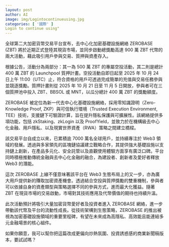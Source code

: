```yaml
---
layout: post
author: AI
image: img/Logintocontinueusing.jpg
categories: [ '國際' ]
Login to continue using"
---
```

全球第二大加密貨幣交易平台宣布，去中心化加密基礎設施網絡 ZEROBASE (ZBT) 將於近期正式登陸其現貨市場，並同步啟動總獎勵高達 900 萬 ZBT 代幣的兩大活動，藉此吸引用戶參與交易、質押與資產存入。  

根據公告，活動分為兩部分：其一為 500 萬 ZBT 的專屬空投活動，其二則是總計 400 萬 ZBT 的 Launchpool 質押計畫。空投活動自即日起至 2025 年 10 月 24 日上午 11:00（UTC）止，符合資格的用戶可透過完成簡單的充值與交易任務參與並競逐獎勵。質押計畫則從 2025 年 10 月 21 日至 11 月 5 日開放，參與者可在三個質押池中投入 ZBT、BBSOL 或 MNT，以瓜分總計 400 萬 ZBT 的獎勵額度。  

ZEROBASE 被定位為新一代去中心化基礎設施網絡，採用零知識證明（Zero-Knowledge Proof, ZKP）與可信執行環境（Trusted Execution Environment, TEE）技術，支援鏈下可驗證計算，旨在提升隱私保護與可擴展性。該網絡提供多項功能，包括 zkStaking、zkLogin 以及 ProofYield，並致力於在機構級去中心化金融、用戶隱私、以及現實世界資產（RWA）策略之間建立橋樑。  

該交易平台自成立以來，已累積逾 7000 萬名全球用戶，並持續專注於 Web3 領域的發展。透過與多家領先的區塊鏈協議建立戰略合作，其提供強大基礎設施以支持鏈上創新，在產品多元化、安全託管以及直觀使用體驗方面享有廣泛口碑。平台同時積極推動傳統金融與去中心化金融的融合，為建設者、創新者及愛好者釋放 Web3 的潛能。  

這次 ZEROBASE 上線不僅意味著該平台在 Web3 生態布局上的又一步，亦為廣大用戶提供新的賺取加密資產機會。透過結合空投與質押獎勵的雙重機制，參與者可以依據自身的資產類型與策略選擇不同的參與方式，進而最大化獲益。隨著 ZBT 在現貨市場的交易啟動，市場對其技術應用及代幣價值的期待也持續升溫。  

此次活動預計將吸引大量加密貨幣愛好者及投資者進入 ZEROBASE 網絡，進一步帶動該代幣及平台的流動性成長。從技術架構到生態策略，ZEROBASE 的推出被視為加密基礎設施領域的重要里程碑，有望在未來成為高隱私、高效能且能連結多元金融場景的核心組件。  

如果你願意，我可以幫你把這篇改成更偏向炒熱氛圍、投資誘惑感的商業新聞稿版本，要試試嗎？